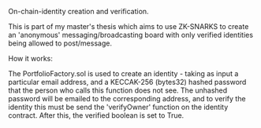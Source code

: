On-chain-identity creation and verification.

This is part of my master's thesis which aims to use ZK-SNARKS to create an 'anonymous' messaging/broadcasting board with only verified identities being allowed to post/message.

How it works:

The PortfolioFactory.sol is used to create an identity - taking as input a particular email address, and a KECCAK-256 (bytes32) hashed password that the person who calls this function does not see. The unhashed password will be emailed to the corresponding address, and to verify the identity this must be send the 'verifyOwner' function on the identity contract. After this, the verified boolean is set to True. 
